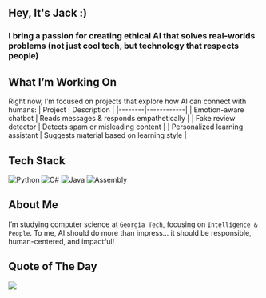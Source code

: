 ## Hey, It's Jack :)

### I bring a passion for creating **ethical AI that solves real-worlds problems** (not just cool tech, but technology that respects people)

## What I’m Working On  
Right now, I’m focused on projects that explore how AI can connect with humans:
| Project | Description |
|--------|------------|
| Emotion-aware chatbot | Reads messages & responds empathetically |
| Fake review detector  | Detects spam or misleading content |
| Personalized learning assistant | Suggests material based on learning style | 

## Tech Stack
![Python](https://img.shields.io/badge/Python-3670A0?style=for-the-badge&logo=python&logoColor=white) ![C#](https://img.shields.io/badge/C%23-239120?style=for-the-badge&logo=c-sharp&logoColor=white) ![Java](https://img.shields.io/badge/Java-ED8B00?style=for-the-badge&logo=java&logoColor=white) ![Assembly](https://img.shields.io/badge/Assembly-6E4B1F?style=for-the-badge&logo=asm&logoColor=white)  

## About Me  
I’m studying computer science at `Georgia Tech`, focusing on `Intelligence & People`. To me, AI should do more than impress... it should be responsible, human-centered, and impactful!

## Quote of The Day
![](https://quotes-github-readme.vercel.app/api?type=horizontal&theme=radical)


